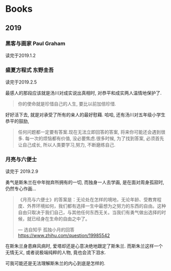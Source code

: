 # Books 

## 2019

### 黑客与画家 Paul Graham

读完于2019.1.2 

### 盛夏方程式 东野圭吾

读完于2019.2.5

最感人的那段应该就是汤川对成实说出真相时, 对恭平和成实两人温情地保护了. 

> 你的使命就是珍惜自己的人生, 要比以前加倍珍惜. 

好好活下去, 就是对承受了所有的亲人的最好慰藉. 哈哈, 还有汤川对五年级小学生恭平的鼓励, 

> 任何问题都一定要有答案.现在无法立即回答的答案, 将来你可能还会遇到很多. 每一次的烦恼都有价值, 没必要焦虑.很多时候, 为了找到答案, 必须首先让自己成长, 所以人类要学习,努力, 不断磨练自己.

### 月亮与六便士

读完于 2019.2.9

勇气是斯朱兰在中年抛弃所拥有的一切, 而独身一人去学画, 是在面对周身孤寂时, 仍然专心作画...

>  《月亮与六便士》的答案是：无论处在怎样的境地，无论年龄、受教育程度、外界环境如何，我们都有选择一生中最想为之努力的东西的自由。这种自由只取决于我们自己，与其他任何东西无关。当我们有勇气做出选择的时候，就已经身在生命的自由之中了。 
>
> — 选自知乎 孤独小月的回答 https://www.zhihu.com/question/19985542

在斯朱兰身患麻风病时, 爱塔却还是心意决绝地跟定了斯朱兰. 而斯朱兰这样一个无情无义, 或者说极端纯粹的人物, 竟也会流下泪水. 

可我可能还是无法理解斯朱兰的内心到底是怎样的.






